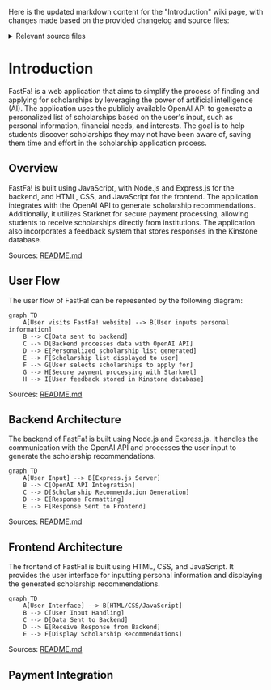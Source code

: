 Here is the updated markdown content for the "Introduction" wiki page, with changes made based on the provided changelog and source files:

<details>
<summary>Relevant source files</summary>

The following file was used as context for generating this wiki page:

- [README.md](https://github.com/agattani123/Fast-Fa/blob/master/README.md)

</details>

# Introduction

FastFa! is a web application that aims to simplify the process of finding and applying for scholarships by leveraging the power of artificial intelligence (AI). The application uses the publicly available OpenAI API to generate a personalized list of scholarships based on the user's input, such as personal information, financial needs, and interests. The goal is to help students discover scholarships they may not have been aware of, saving them time and effort in the scholarship application process.

## Overview

FastFa! is built using JavaScript, with Node.js and Express.js for the backend, and HTML, CSS, and JavaScript for the frontend. The application integrates with the OpenAI API to generate scholarship recommendations. Additionally, it utilizes Starknet for secure payment processing, allowing students to receive scholarships directly from institutions. The application also incorporates a feedback system that stores responses in the Kinstone database.

Sources: [README.md](https://github.com/agattani123/Fast-Fa/blob/master/README.md)

## User Flow

The user flow of FastFa! can be represented by the following diagram:

```mermaid
graph TD
    A[User visits FastFa! website] --> B[User inputs personal information]
    B --> C[Data sent to backend]
    C --> D[Backend processes data with OpenAI API]
    D --> E[Personalized scholarship list generated]
    E --> F[Scholarship list displayed to user]
    F --> G[User selects scholarships to apply for]
    G --> H[Secure payment processing with Starknet]
    H --> I[User feedback stored in Kinstone database]
```

Sources: [README.md](https://github.com/agattani123/Fast-Fa/blob/master/README.md)

## Backend Architecture

The backend of FastFa! is built using Node.js and Express.js. It handles the communication with the OpenAI API and processes the user input to generate the scholarship recommendations.

```mermaid
graph TD
    A[User Input] --> B[Express.js Server]
    B --> C[OpenAI API Integration]
    C --> D[Scholarship Recommendation Generation]
    D --> E[Response Formatting]
    E --> F[Response Sent to Frontend]
```

Sources: [README.md](https://github.com/agattani123/Fast-Fa/blob/master/README.md)

## Frontend Architecture

The frontend of FastFa! is built using HTML, CSS, and JavaScript. It provides the user interface for inputting personal information and displaying the generated scholarship recommendations.

```mermaid
graph TD
    A[User Interface] --> B[HTML/CSS/JavaScript]
    B --> C[User Input Handling]
    C --> D[Data Sent to Backend]
    D --> E[Receive Response from Backend]
    E --> F[Display Scholarship Recommendations]
```

Sources: [README.md](https://github.com/agattani123/Fast-Fa/blob/master/README.md)

## Payment Integration